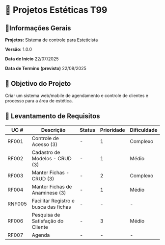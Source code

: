 # 🎯 Projetos Estéticas T99

## 📄Informações Gerais

**Projetos:** Sistema de controle para Esteticista

**Versão:** 1.0.0

**Data de Início** 22/07/2025

**Data de Termino (previsto)** 22/08/2025

## 📌 Objetivo do Projeto
Criar um sistema web/mobile de agendamento e controle de clientes e processo para a área de estética.

## 📃 Levantamento de Requisitos

|UC # | Descrição | Status | Prioridade | Dificuldade |
|-----|-----|-----|-----|-----|
| RF001 | Controle de Acesso (3) | -| 1 | Complexo |
| RF002 | Cadastro de Modelos - CRUD (3)| - | 1 | Médio
| RF003 | Manter Fichas - CRUD (3)| - | 2 | Complexo | 
| RF004 | Manter Fichas de Anaminese (3) | - | 1| Médio |
| RNF005 | Facilitar Registro e busca das fichas | - | - | - |
| RF006 | Pesquisa de Satisfação do Cliente | - | 3 | Médio |
|RF007 | Agenda | - | - | - |


